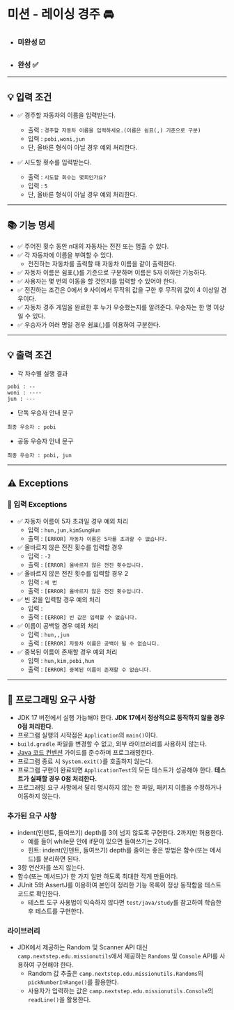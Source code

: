 # 미션 - 레이싱 경주 🚘

- ### 미완성 ☑️
- ### 완성 ✅


---
## 💡 입력 조건

- ✅ 경주할 자동차의 이름을 입력받는다.
    - 출력 : `경주할 자동차 이름을 입력하세요.(이름은 쉼표(,) 기준으로 구분)`
    - 입력 : `pobi,woni,jun`
    - 단, 올바른 형식이 아닐 경우 예외 처리한다.

- ✅ 시도할 횟수를 입력받는다.
    - 출력 : `시도할 회수는 몇회인가요?`
    - 입력 : `5`
    - 단, 올바른 형식이 아닐 경우 예외 처리한다.

---


## 📚 기능 명세
- ✅ 주어진 횟수 동안 n대의 자동차는 전진 또는 멈출 수 있다.
- ✅ 각 자동차에 이름을 부여할 수 있다.
  - 전진하는 자동차를 출력할 때 자동차 이름을 같이 출력한다.
- ✅ 자동차 이름은 쉼표(,)를 기준으로 구분하며 이름은 5자 이하만 가능하다.
- ✅ 사용자는 몇 번의 이동을 할 것인지를 입력할 수 있어야 한다.
- ✅ 전진하는 조건은 0에서 9 사이에서 무작위 값을 구한 후 무작위 값이 4 이상일 경우이다.
- ✅ 자동차 경주 게임을 완료한 후 누가 우승했는지를 알려준다. 우승자는 한 명 이상일 수 있다.
- ✅ 우승자가 여러 명일 경우 쉼표(,)를 이용하여 구분한다.


---
## 💡 출력 조건
- 각 차수별 실행 결과

```
pobi : --
woni : ----
jun : ---
```

- 단독 우승자 안내 문구

```
최종 우승자 : pobi
```

- 공동 우승자 안내 문구

```
최종 우승자 : pobi, jun
```

---
## ⚠️ Exceptions
### 📕 입력 Exceptions
- ✅ 자동차 이름이 5자 초과일 경우 예외 처리
  - 입력 : `hun,jun,kimSungHun`
  - 출력 : `[ERROR] 자동차 이름은 5자를 초과할 수 없습니다. `
- ✅ 올바르지 않은 전진 횟수를 입력할 경우
  - 입력 : `-2`
  - 출력 : `[ERROR] 올바르지 않은 전진 횟수입니다. `
- ✅ 올바르지 않은 전진 횟수를 입력할 경우 2
  - 입력 : `세 번`
  - 출력 : `[ERROR] 올바르지 않은 전진 횟수입니다. `
- ✅ 빈 값을 입력할 경우 예외 처리
  - 입력 : ` `
  - 출력 : `[ERROR] 빈 값은 입력할 수 없습니다. `
- ✅ 이름이 공백일 경우 예외 처리
  - 입력 : `hun,,jun`
  - 출력 : `[ERROR] 자동차 이름은 공백이 될 수 없습니다. `
- ✅ 중복된 이름이 존재할 경우 예외 처리
  - 입력 : `hun,kim,pobi,hun`
  - 출력 : `[ERROR] 중복된 이름이 존재할 수 없습니다. `




---


## 🎯 프로그래밍 요구 사항

- JDK 17 버전에서 실행 가능해야 한다. **JDK 17에서 정상적으로 동작하지 않을 경우 0점 처리한다.**
- 프로그램 실행의 시작점은 `Application`의 `main()`이다.
- `build.gradle` 파일을 변경할 수 없고, 외부 라이브러리를 사용하지 않는다.
- [Java 코드 컨벤션](https://github.com/woowacourse/woowacourse-docs/tree/master/styleguide/java) 가이드를 준수하며 프로그래밍한다.
- 프로그램 종료 시 `System.exit()`를 호출하지 않는다.
- 프로그램 구현이 완료되면 `ApplicationTest`의 모든 테스트가 성공해야 한다. **테스트가 실패할 경우 0점 처리한다.**
- 프로그래밍 요구 사항에서 달리 명시하지 않는 한 파일, 패키지 이름을 수정하거나 이동하지 않는다.

### 추가된 요구 사항

- indent(인덴트, 들여쓰기) depth를 3이 넘지 않도록 구현한다. 2까지만 허용한다.
  - 예를 들어 while문 안에 if문이 있으면 들여쓰기는 2이다.
  - 힌트: indent(인덴트, 들여쓰기) depth를 줄이는 좋은 방법은 함수(또는 메서드)를 분리하면 된다.
- 3항 연산자를 쓰지 않는다.
- 함수(또는 메서드)가 한 가지 일만 하도록 최대한 작게 만들어라.
- JUnit 5와 AssertJ를 이용하여 본인이 정리한 기능 목록이 정상 동작함을 테스트 코드로 확인한다.
  - 테스트 도구 사용법이 익숙하지 않다면 `test/java/study`를 참고하여 학습한 후 테스트를 구현한다.

### 라이브러리

- JDK에서 제공하는 Random 및 Scanner API 대신 `camp.nextstep.edu.missionutils`에서 제공하는 `Randoms` 및 `Console` API를 사용하여 구현해야 한다.
  - Random 값 추출은 `camp.nextstep.edu.missionutils.Randoms`의 `pickNumberInRange()`를 활용한다.
  - 사용자가 입력하는 값은 `camp.nextstep.edu.missionutils.Console`의 `readLine()`을 활용한다.
